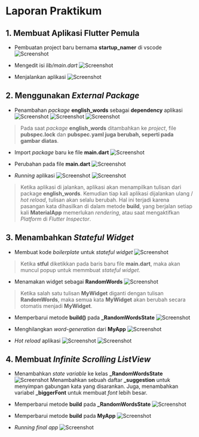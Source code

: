 # Laporan Praktikum

## 1. Membuat Aplikasi Flutter Pemula
- Pembuatan project baru bernama **startup_namer** di vscode
![Screenshot](images/newproject_startup_namer.png)

- Mengedit isi _lib/main.dart_
![Screenshot](images/editisi_main.dart.png)

- Menjalankan aplikasi
![Screenshot](images/runproject_startup_namer.png)

## 2. Menggunakan _External Package_
- Penambahan _package_ **english_words** sebagai **dependency** aplikasi
![Screenshot](images/english_word_packages.png)
![Screenshot](images/perubahan_pubspec.lock.png)
![Screenshot](images/perubahan_pubspec.yaml.png)
> Pada saat _package_ **english_words** ditambahkan ke _project_, file **pubspec.lock** dan **pubspec.yaml juga berubah, seperti pada gambar diatas**.

- Import _package_ baru ke file **main.dart**
![Screenshot](images/import_english_words_ke_main.dart.png)

- Perubahan pada file **main.dart**
![Screenshot](images/edit_main.dart.png)

- *Running* aplikasi
![Screenshot](images/running_aplikasi.png)
![Screenshot](images/running_aplikasi_hotreload.png)
> Ketika aplikasi di jalankan, aplikasi akan menampilkan tulisan dari package **english_words**. Kemudian tiap kali aplikasi dijalankan ulang / _hot reload_, tulisan akan selalu berubah. Hal ini terjadi karena pasangan kata dihasilkan di dalam metode **build**, yang berjalan setiap kali **MaterialApp** memerlukan _rendering_, atau saat mengaktifkan _Platform_ di _Flutter Inspector_.

## 3. Menambahkan _Stateful Widget_
- Membuat kode _boilerplate_ untuk _stateful widget_
![Screenshot](images/buat_stateful_widget.png)
> Ketika **stful** diketikkan pada baris baru file **main.dart**, maka akan muncul popup untuk memmbuat _stateful widget_.

- Menamakan widget sebagai **RandomWords**
![Screenshot](images/namawidget_randomwords.png)
> Ketika salah satu tulisan **MyWidget** diganti dengan tulisan **RandomWords**, maka semua kata **MyWidget** akan berubah secara otomatis menjadi **MyWidget**.

- Memperbarui metode **build()** pada **_RandomWordsState**
![Screenshot](images/update_build__RandomWordsState.png)

- Menghilangkan _word-generation_ dari **MyApp**
![Screenshot](images/menghilangkan_word-generation.png)

- _Hot reload_ aplikasi
![Screenshot](images/statefulwidget_running.png)
![Screenshot](images/statefulwidget_running_hotreload.png)

## 4. Membuat _Infinite Scrolling ListView_

- Menambahkan _state variable_ ke kelas **_RandomWordsState**
![Screenshot](images/suggestion_biggerfont.png)
Menambahkan sebuah daftar **_suggestion** untuk menyimpan gabungan kata yang disarankan. Juga, menambahkan variabel **_biggerFont** untuk membuat *font* lebih besar. 

- Memperbarui metode **build** pada **_RandomWordsState**
![Screenshot](images/panggil_word-generation.png)

- Memperbarui metode **build** pada **MyApp**
![Screenshot](images/update_build__MyApp.png)

- _Running final app_
![Screenshot](images/final_running.png)
